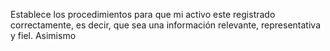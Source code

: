 Establece los procedimientos para que mi activo este registrado correctamente, es decir, que sea una información relevante, representativa y fiel. Asimismo 